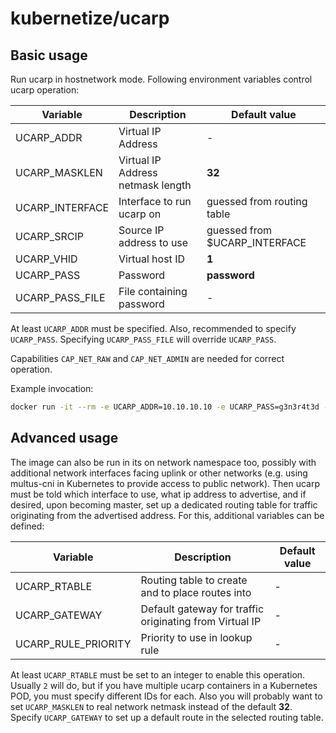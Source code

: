 # kubernetize/ucarp

## Basic usage

Run ucarp in hostnetwork mode. Following environment variables control ucarp operation:

Variable | Description | Default value
-|-|-
UCARP_ADDR | Virtual IP Address | -
UCARP_MASKLEN | Virtual IP Address netmask length | __32__
UCARP_INTERFACE | Interface to run ucarp on | guessed from routing table
UCARP_SRCIP | Source IP address to use | guessed from $UCARP_INTERFACE
UCARP_VHID | Virtual host ID | __1__
UCARP_PASS | Password | __password__
UCARP_PASS_FILE | File containing password | -

At least `UCARP_ADDR` must be specified. Also, recommended to specify `UCARP_PASS`. Specifying `UCARP_PASS_FILE` will override `UCARP_PASS`.

Capabilities `CAP_NET_RAW` and `CAP_NET_ADMIN` are needed for correct operation.

Example invocation:

```sh
docker run -it --rm -e UCARP_ADDR=10.10.10.10 -e UCARP_PASS=g3n3r4t3d --network host --cap-add CAP_NET_RAW --cap-add CAP_NET_ADMIN ghcr.io/kubernetize/ucarp
```

## Advanced usage

The image can also be run in its on network namespace too, possibly with additional network interfaces facing uplink or other networks (e.g. using multus-cni in Kubernetes to provide access to public network). Then ucarp must be told which interface to use, what ip address to advertise, and if desired, upon becoming master, set up a dedicated routing table for traffic originating from the advertised address. For this, additional variables can be defined:

Variable | Description | Default value
-|-|-
UCARP_RTABLE | Routing table to create and to place routes into | -
UCARP_GATEWAY | Default gateway for traffic originating from Virtual IP | -
UCARP_RULE_PRIORITY | Priority to use in lookup rule | -

At least `UCARP_RTABLE` must be set to an integer to enable this operation. Usually `2` will do, but if you have multiple ucarp containers in a Kubernetes POD, you must specify different IDs for each. Also you will probably want to set `UCARP_MASKLEN` to real network netmask instead of the default __32__. Specify `UCARP_GATEWAY` to set up a default route in the selected routing table.
